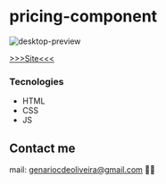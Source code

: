 # pricing-component


![desktop-preview](https://user-images.githubusercontent.com/53302984/197359632-0e953048-2e7a-4646-a0b3-98c0df44b833.jpg)

[>>>Site<<<](https://genariocoliveira.github.io/sunnyside-agecy/)
### Tecnologies

- HTML
- CSS
- JS

## Contact me 
mail: genariocdeoliveira@gmail.com 🚀👋
